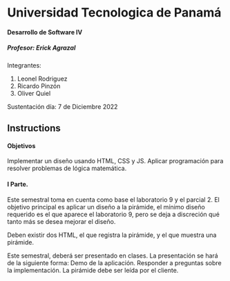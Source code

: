 # Universidad Tecnologica de Panamá
#### Desarrollo de Software IV
##### **Profesor:** Erick Agrazal

Integrantes:
1. Leonel Rodriguez
2. Ricardo Pinzón
3. Oliver Quiel    

Sustentación día:
7 de Diciembre 2022

## Instructions
#### Objetivos
Implementar un diseño usando HTML, CSS y JS.
Aplicar programación para resolver problemas de lógica matemática.

#### I Parte. 

Este semestral toma en cuenta como base el laboratorio 9 y el parcial 2. El objetivo principal es aplicar un diseño a la pirámide, el mínimo diseño requerido es el que aparece el laboratorio 9, pero se deja a discreción qué tanto más se desea mejorar el diseño.

Deben existir dos HTML, el que registra la pirámide, y el que muestra una pirámide.

Este semestral, deberá ser presentado en clases. La presentación se hará de la siguiente forma:
Demo de la aplicación.
Responder a preguntas sobre la implementación.
La pirámide debe ser leída por el cliente.
